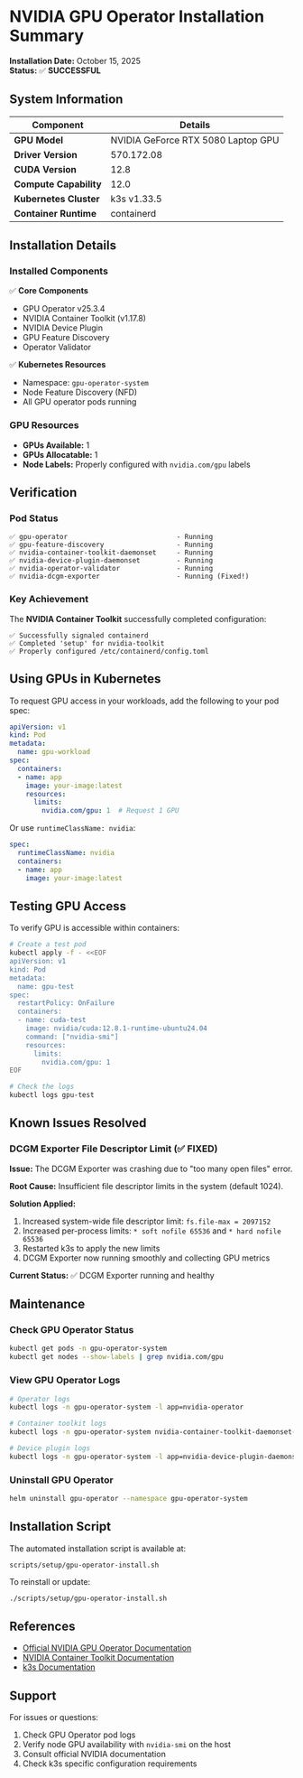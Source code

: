 # NVIDIA GPU Operator Installation Summary

**Installation Date:** October 15, 2025  
**Status:** ✅ **SUCCESSFUL**

## System Information

| Component | Details |
|-----------|---------|
| **GPU Model** | NVIDIA GeForce RTX 5080 Laptop GPU |
| **Driver Version** | 570.172.08 |
| **CUDA Version** | 12.8 |
| **Compute Capability** | 12.0 |
| **Kubernetes Cluster** | k3s v1.33.5 |
| **Container Runtime** | containerd |

## Installation Details

### Installed Components

✅ **Core Components**
- GPU Operator v25.3.4
- NVIDIA Container Toolkit (v1.17.8)
- NVIDIA Device Plugin
- GPU Feature Discovery
- Operator Validator

✅ **Kubernetes Resources**
- Namespace: `gpu-operator-system`
- Node Feature Discovery (NFD)
- All GPU operator pods running

### GPU Resources

- **GPUs Available:** 1
- **GPUs Allocatable:** 1
- **Node Labels:** Properly configured with `nvidia.com/gpu` labels

## Verification

### Pod Status
```
✅ gpu-operator                           - Running
✅ gpu-feature-discovery                  - Running
✅ nvidia-container-toolkit-daemonset     - Running
✅ nvidia-device-plugin-daemonset         - Running
✅ nvidia-operator-validator              - Running
✅ nvidia-dcgm-exporter                   - Running (Fixed!)
```

### Key Achievement
The **NVIDIA Container Toolkit** successfully completed configuration:
```
✅ Successfully signaled containerd
✅ Completed 'setup' for nvidia-toolkit
✅ Properly configured /etc/containerd/config.toml
```

## Using GPUs in Kubernetes

To request GPU access in your workloads, add the following to your pod spec:

```yaml
apiVersion: v1
kind: Pod
metadata:
  name: gpu-workload
spec:
  containers:
  - name: app
    image: your-image:latest
    resources:
      limits:
        nvidia.com/gpu: 1  # Request 1 GPU
```

Or use `runtimeClassName: nvidia`:

```yaml
spec:
  runtimeClassName: nvidia
  containers:
  - name: app
    image: your-image:latest
```

## Testing GPU Access

To verify GPU is accessible within containers:

```bash
# Create a test pod
kubectl apply -f - <<EOF
apiVersion: v1
kind: Pod
metadata:
  name: gpu-test
spec:
  restartPolicy: OnFailure
  containers:
  - name: cuda-test
    image: nvidia/cuda:12.8.1-runtime-ubuntu24.04
    command: ["nvidia-smi"]
    resources:
      limits:
        nvidia.com/gpu: 1
EOF

# Check the logs
kubectl logs gpu-test
```

## Known Issues Resolved

### DCGM Exporter File Descriptor Limit (✅ FIXED)
**Issue:** The DCGM Exporter was crashing due to "too many open files" error.

**Root Cause:** Insufficient file descriptor limits in the system (default 1024).

**Solution Applied:**
1. Increased system-wide file descriptor limit: `fs.file-max = 2097152`
2. Increased per-process limits: `* soft nofile 65536` and `* hard nofile 65536`
3. Restarted k3s to apply the new limits
4. DCGM Exporter now running smoothly and collecting GPU metrics

**Current Status:** ✅ DCGM Exporter running and healthy

## Maintenance

### Check GPU Operator Status
```bash
kubectl get pods -n gpu-operator-system
kubectl get nodes --show-labels | grep nvidia.com/gpu
```

### View GPU Operator Logs
```bash
# Operator logs
kubectl logs -n gpu-operator-system -l app=nvidia-operator

# Container toolkit logs
kubectl logs -n gpu-operator-system nvidia-container-toolkit-daemonset-*

# Device plugin logs
kubectl logs -n gpu-operator-system -l app=nvidia-device-plugin-daemonset
```

### Uninstall GPU Operator
```bash
helm uninstall gpu-operator --namespace gpu-operator-system
```

## Installation Script

The automated installation script is available at:
```
scripts/setup/gpu-operator-install.sh
```

To reinstall or update:
```bash
./scripts/setup/gpu-operator-install.sh
```

## References

- [Official NVIDIA GPU Operator Documentation](https://docs.nvidia.com/datacenter/cloud-native/gpu-operator/latest/getting-started.html)
- [NVIDIA Container Toolkit Documentation](https://docs.nvidia.com/datacenter/cloud-native/container-toolkit/latest/)
- [k3s Documentation](https://docs.k3s.io/)

## Support

For issues or questions:
1. Check GPU Operator pod logs
2. Verify node GPU availability with `nvidia-smi` on the host
3. Consult official NVIDIA documentation
4. Check k3s specific configuration requirements
